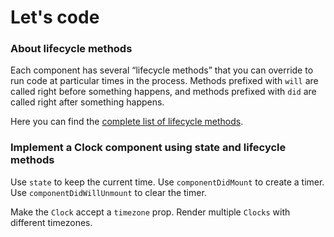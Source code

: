 # Let's code

### About lifecycle methods

Each component has several “lifecycle methods” that you can override to run code at particular times in the process. Methods prefixed with `will` are called right before something happens, and methods prefixed with `did` are called right after something happens.

Here you can find the [complete list of lifecycle methods](https://reactjs.org/docs/react-component.html#the-component-lifecycle).

### Implement a Clock component using state and lifecycle methods

Use `state` to keep the current time.
Use `componentDidMount` to create a timer.
Use `componentDidWillUnmount` to clear the timer.

Make the `Clock` accept a `timezone` prop.
Render multiple `Clocks` with different timezones.
